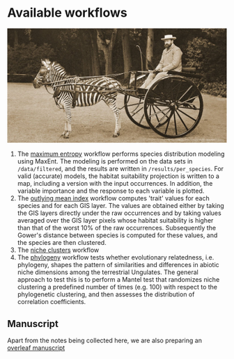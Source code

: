 Available workflows
===================

![](images/Dy4DWFnWkAAx-Qg.jpeg)

1. The [maximum entropy](1_maxent.rmd) workflow performs species distribution 
   modeling using MaxEnt. The modeling is performed on the data sets in 
   `/data/filtered`, and the results are written in `/results/per_species`. For 
   valid (accurate) models, the habitat suitability projection is written to a 
   map, including a version with the input occurrences. In addition, the variable 
   importance and the response to each variable is plotted.
2. The [outlying mean index](2_omi.rmd) workflow computes 'trait' values for each
   species and for each GIS layer. The values are obtained either by taking the
   GIS layers directly under the raw occurrences and by taking values averaged
   over the GIS layer pixels whose habitat suitability is higher than that of
   the worst 10% of the raw occurrences. Subsequently the Gower's distance 
   between species is computed for these values, and the species are then 
   clustered.
3. The [niche clusters](3_niche_clusters.rmd) workflow
2. The [phylogeny](2_phylogeny.rmd) workflow tests whether evolutionary 
   relatedness, i.e. phylogeny, shapes the pattern of similarities and 
   differences in abiotic niche dimensions among the terrestrial Ungulates. The 
   general approach to test this is to perform a Mantel test that randomizes
   niche clustering a predefined number of times (e.g. 100) with respect to the
   phylogenetic clustering, and then assesses the distribution of correlation
   coefficients.

Manuscript
----------

Apart from the notes being collected here, we are also preparing an 
[overleaf manuscript](https://www.overleaf.com/project/5c7cfef8ac6a080f4fd4476a)

